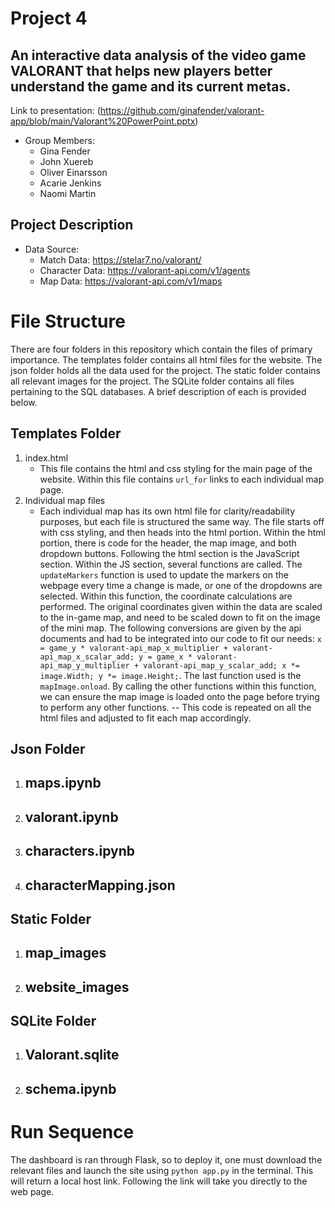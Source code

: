# Project 4
## An interactive data analysis of the video game VALORANT that helps new players better understand the game and its current metas.
Link to presentation: (https://github.com/ginafender/valorant-app/blob/main/Valorant%20PowerPoint.pptx)

- Group Members:
	- Gina Fender
	- John Xuereb
	- Oliver Einarsson
	- Acarie Jenkins
	- Naomi Martin

## Project Description

- Data Source:
  - Match Data: https://stelar7.no/valorant/
  - Character Data: https://valorant-api.com/v1/agents
  - Map Data: https://valorant-api.com/v1/maps

# File Structure
There are four folders in this repository which contain the files of primary importance. The templates folder contains all html files for the website. The json folder holds all the data used for the project. The static folder contains all relevant images for the project. The SQLite folder contains all files pertaining to the SQL databases. A brief description of each is provided below. 

## Templates Folder
1. index.html
	- This file contains the html and css styling for the main page of the website. Within this file contains ```url_for``` links to each individual map page.
2. Individual map files
   	- Each individual map has its own html file for clarity/readability purposes, but each file is structured the same way. The file starts off with css styling, and then heads into the html portion. Within the html portion, there is code for the header, the map image, and both dropdown buttons. Following the html section is the JavaScript section. Within the JS section, several functions are called. The ```updateMarkers``` function is used to update the markers on the webpage every time a change is made, or one of the dropdowns are selected. Within this function, the coordinate calculations are performed. The original coordinates given within the data are scaled to the in-game map, and need to be scaled down to fit on the image of the mini map. The following conversions are given by the api documents and had to be integrated into our code to fit our needs:
   	      ```x = game_y * valorant-api_map_x_multiplier + valorant-api_map_x_scalar_add;
y = game_x * valorant-api_map_y_multiplier + valorant-api_map_y_scalar_add;
x *= image.Width;
y *= image.Height;```. The last function used is the ```mapImage.onload```. By calling the other functions within this function, we can ensure the map image is loaded onto the page before trying to perform any other functions.
-- This code is repeated on all the html files and adjusted to fit each map accordingly. 

## Json Folder
1. maps.ipynb
	-  
2. valorant.ipynb
   -
3. characters.ipynb
   -
4. characterMapping.json
   -

## Static Folder
1. map_images
	- 
2. website_images
	- 

## SQLite Folder
1. Valorant.sqlite
	- 
2. schema.ipynb
	- 

# Run Sequence 

The dashboard is ran through Flask, so to deploy it, one must download the relevant files and launch the site using ```python app.py``` in the terminal. This will return a local host link. Following the link will take you directly to the web page. 
